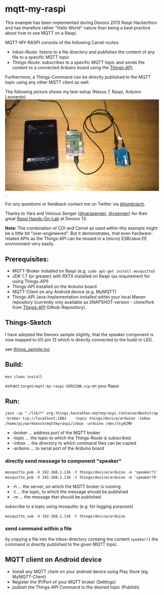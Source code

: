 # mqtt-my-raspi

This example has been implemented during Devoxx 2013 Raspi Hackerthon and has therefore rather "Hello World" nature than 
being a best practice about how to use MQTT on a Raspi. 


MQTT-MY-RASPI consists of the following Camel routes:

* _Inbox-Route_: listens to a file directory and publishes the content of any file to a specific MQTT topic
* _Things-Route_: subscribes to a specific MQTT topic and sends the content to a connected Arduino board using the [Things-API](https://github.com/vsenger/things-api).

Furthermore, a Things-Command can be directly published to the MQTT topic using any other MQTT client as well.



The following picture shows my test-setup (Nexus 7, Raspi, Arduino Leonardo) ![foto](test-setup.jpg).

For any questions or feedback contact me on Twitter via [@tomkriech](https://twitter.com/tomkriech).

Thanks to Yara and Vinicius Senger ([@yarasenger](https://twitter.com/yarasenger), [@vsenger](https://twitter.com/vsenger)) for their great [Raspi Hands-On-Lab](http://www.devoxx.be/dv13-geert-bevin.html?presId=3747) at Devoxx 13.

**Note:**
The combination of CDI and Camel as used within this example might be a little bit "over-engineered". But it demonstrates, that even hardware-related APIs as the Things-API can be reused in a (micro) ESB/Java EE environment very easily. 

## Prerequisites:
* MQTT-Broker installed on Raspi  (e.g. `sudo apt-get install mosquitto`)
* JDK 1.7 (or greater) with RXTX installed on Raspi (as requirement for using Things-API)
* Things-API installed on the Arduino board
* MQTT-Client on any Android device (e.g. MyMQTT)
* Things-API Java-Implementation installed within your local Maven repository (currently only available as SNAPSHOT-version - clone/fork from [Things-API](https://github.com/vsenger/things-api) Github-Repository).

## Things-Sketch

I have adopted the Devoxx sample slightly, that the speaker component is now mapped to I/O pin 13 which is directly connected to the build-in LED. 

see [things_sample.ino](src/main/arduino/things_sample/things_sample.ino)

## Build:
`mvn clean install`

extract `target/mqtt-my-raspi-VERSION.zip`  on your Rapsi


## Run:

`java -cp "./lib/*" org.things.hackathon.mqttmyraspi.ContainerBootstrap -broker tcp://localhost:1883`
`   -topic things/device/arduino -inbox /home/pi/workbench/mqttmyraspi/inbox -arduino /dev/ttyACM0` 

* -broker ... address:port of the MQTT broker
* -topic ... the topic to which the Things-Route is subscribed
* -inbox ... the directory to which command files can be copied
* -arduino ... to serial port of the Arduino board


### directly send message to component "speaker"
`mosquitto_pub -h 192.168.1.116 -t things/device/arduino -m 'speaker?1'`
`mosquitto_pub -h 192.168.1.116 -t things/device/arduino -m 'speaker?0'`

* -h ... the server, on which the MQTT broker is running
* -t ... the topic, to which the message should be published
* -m ... the message that should be published

subscribe to a topic using mosquitto (e.g. for logging purposes)

`mosquitto_sub -h 192.168.1.116 -t things/device/arduino`

### send command within a file
by copying a file into the inbox-directory containg the content `speaker?1` the command is directly published to the given MQTT topic.


## MQTT client on Android device

* Install any MQTT client on your android device using Play Store (eg. MyMQTT-Client)
* Register the IP/Port of your MQTT broker (Settings)
* publish the Things-API Command to the desired topic (Publish)

